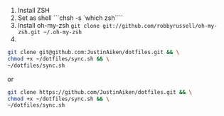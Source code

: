 1. Install ZSH
2. Set as shell ```chsh -s `which zsh````
3. Install oh-my-zsh `git clone git://github.com/robbyrussell/oh-my-zsh.git ~/.oh-my-zsh`
4.

```sh
git clone git@github.com:JustinAiken/dotfiles.git && \
chmod +x ~/dotfiles/sync.sh && \
~/dotfiles/sync.sh
```

or

```sh
git clone https://github.com/JustinAiken/dotfiles.git && \
chmod +x ~/dotfiles/sync.sh && \
~/dotfiles/sync.sh
```
